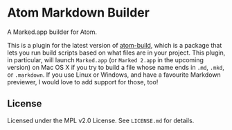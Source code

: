 # Atom Markdown Builder

A Marked.app builder for Atom.

This is a plugin for the latest version of
[atom-build](https://atom.io/packages/build), which is a package that lets you
run build scripts based on what files are in your project. This plugin, in
particular, will launch `Marked.app` (or `Marked 2.app` in the upcoming version)
on Mac OS X if you try to build a file whose name ends in `.md`, `.mkd`, or
`.markdown`. If you use Linux or Windows, and have a favourite Markdown
previewer, I would love to add support for those, too!

## License

Licensed under the MPL v2.0 License. See `LICENSE.md` for details.
